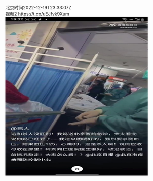 北京时间2022-12-19T23:33:07Z<br>视频2 https://t.co/uEJfvk9Xum<br><img src='/temp/video/2022/n-Month-12/g-Day-19/whyyoutouzhele/1604862398032056320_0.jpg' width='450' height='500'><br><br>